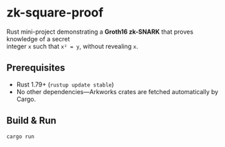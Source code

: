 # zk-square-proof

Rust mini-project demonstrating a **Groth16 zk-SNARK** that proves knowledge of a secret  
integer `x` such that `x² = y`, without revealing `x`.

## Prerequisites
* Rust 1.79+ (`rustup update stable`)
* No other dependencies—Arkworks crates are fetched automatically by Cargo.

## Build & Run

```bash
cargo run
